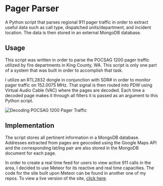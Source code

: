 # Pager Parser
A Python script that parses regional 911 pager traffic in order to extract useful data such as call type, dispatched units/department, and incident location. The data is then stored in an external MongoDB database.

## Usage
This script was written in order to parse the POCSAG 1200 pager traffic utilized by fire departments in King County, WA. This script is only one part of a system that was built in order to accomplish that task.

I utilize an RTL2832 dongle in conjunction with SDR# in order to monitor pager traffic on 152.0075 MHz. That signal is then routed into PDW using Virtual Audio Cable (VAC) where the pages are decoded. Each time a decoded page makes it through all filters it is passed as an argument to this Python script.

![Decoding POCSAG 1200 Pager Traffic](http://s10.postimg.org/wutwaxdgp/pager.png)

## Implementation
The script stores all pertinent information in a MongoDB database. Addresses extracted from pages are geocoded using the Google Maps API and the corresponding lat/lng pair are also stored in the MongoDB document for each page.

In order to create a real time feed for users to view active 911 calls in the area, I decided to use Meteor for its reactive and real time capacities. The code for the site built upon Meteor can be found in another one of my repos. To view a live version of the site, [click here](http://trimed.co).